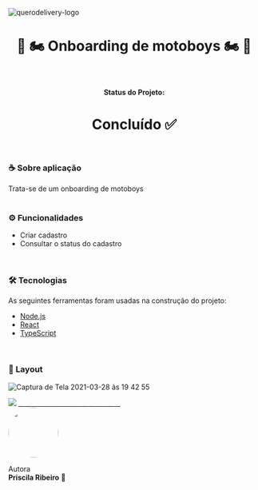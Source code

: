 
![querodelivery-logo](https://user-images.githubusercontent.com/58517014/112769964-7f950280-8ffa-11eb-8d6e-89f180e793e1.png)

<h1 align="center"> 💜 🏍  Onboarding de motoboys 🏍 💜 </h1>
<br>

<h4 align="center"> 
   Status do Projeto: <b> <h1>  Concluído ✅</h1> </b>
</h4>
<br>

<h3> ☕ Sobre aplicação </h3>
Trata-se de um onboarding de motoboys
<br>
<br>

<h3> ⚙️ Funcionalidades </h3>

<ul>

<li>Criar cadastro</li>

<li>Consultar o status do cadastro</li>

</ul>
<br>

<h3>🛠 Tecnologias </h3>

As seguintes ferramentas foram usadas na construção do projeto:

- [Node.js](https://nodejs.org/en/)
- [React](https://pt-br.reactjs.org/)
- [TypeScript](https://www.typescriptlang.org/)

<br>
<h3>🎨 Layout </h3>

![Captura de Tela 2021-03-28 às 19 42 55](https://user-images.githubusercontent.com/58517014/112770613-d3edb180-8ffd-11eb-87b1-d2a693b5ff34.png)

<img src="https://user-images.githubusercontent.com/58517014/112770460-2ed2d900-8ffd-11eb-88bb-0af0ec3fa5b8.png">
________________________________
<br>

 <img style="border-radius: 50%;" src="https://avatars2.githubusercontent.com/u/58517014?s=460&u=f92dd89c212d6fab1a67a1ca201511a1e2ba18e9&v=4" width="100px;" alt=""/>
 <br />
 


Autora  <br> <b>Priscila Ribeiro</b> 💙
